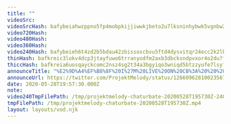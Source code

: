 ```yaml
---
title: ""
videoSrc: 
videoSrcHash: bafybeiahwzppno5fp4mobpkijjiwwkjbeto2u7lksninhybwk5vgnbw2qa?filename=projektmelody-chaturbate-20200528T195730Z.mp4
video720Hash: 
video480Hash: 
video360Hash: 
video240Hash: bafybeieh6t4zd2b5bdau42zbissoscbvu5ftd4dysvitqr24ecc2k2lb3i?filename=projektmelody-chaturbate-20200528T195730Z-240p.mp4
thinHash: bafkreic3lokv4dcp3jtayfuwo6trranyodfm2axb3dbcksndpvxor4o2du?filename=20200528T195730Z_thin.jpg
thiccHash: bafkreia6uosqayckcomc2nsz4sg2t34a3bgyiqo3wniqd5btzzyufe7lsy?filename=20200528T195730Z-thicc.jpg
announceTitle: "%E2%9D%A4%EF%B8%8F%20I%27M%20LIVE%20ON%20CB%3A%20%20%20%2B%20Announcements%20Below%21%20%201%20-%20Got%20an%20audio%20upgrade%21%20%20-%20I%20can%20make%20YouTube%20ASMR%20recordings%20now%2C%20from%20girlfriend%20bj%20to%20tax%20fraud%20%202%20-%20Permanently%20adding%20my%20Red%20Mode%20outfit%20to%20circulation.%20Haven%27t%20worn%20that%20baby%20for%20three%20months%21"
announceUrl: https://twitter.com/ProjektMelody/status/1266096281002356736
date: 2020-05-28T19:57:30.000Z
note: 
video240TmpFilePath: /tmp/projektmelody-chaturbate-20200528T195730Z-240p.mp4
tmpFilePath: /tmp/projektmelody-chaturbate-20200528T195730Z.mp4
layout: layouts/vod.njk
---
```

